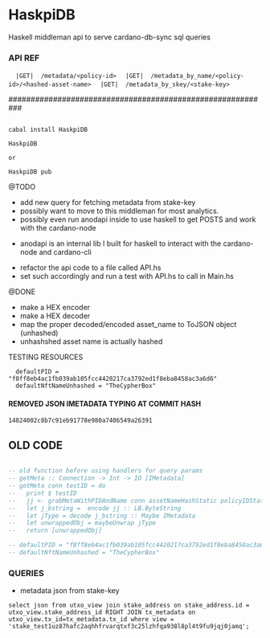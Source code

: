 # HaskpiDB
Haskell middleman api to serve cardano-db-sync sql queries


###  API REF
`  |GET|  /metadata/<policy-id>`
`  |GET|  /metadata_by_name/<policy-id>/<hashed-asset-name>`
`  |GET|  /metadata_by_skey/<stake-key>`

###########################################################
```HOW TO RUN

cabal install HaskpiDB

HaskpiDB

or

HaskpiDB pub
```

@TODO 
- add new query for fetching metadata from stake-key
- possibly want to move to this middleman for most analytics. 
- possibly even run anodapi inside to use haskell to get POSTS and work with the cardano-node
 * anodapi is an internal lib I built for haskell to interact with the cardano-node and cardano-cli
- refactor the api code to a file called API.hs 
- set such accordingly and run a test with API.hs to call in Main.hs

@DONE
- make a HEX encoder
- make a HEX decoder
- map the proper decoded/encoded asset_name to ToJSON object (unhashed)
- unhashshed asset name is actually hashed


TESTING RESOURCES
```
  defaultPID = "f8ff8eb4ac1fb039ab105fcc4420217ca3792ed1f8eba8458ac3a6d6"
  defaultNftNameUnhashed = "TheCypherBox" 
```

#### REMOVED JSON IMETADATA TYPING AT COMMIT HASH
`14824002c8b7c91eb91778e980a7406549a26391`




## OLD CODE

``` main.hs

-- old function before using handlers for query params
-- getMeta :: Connection -> Int -> IO [IMetadata]
-- getMeta conn testID = do
--   print $ testID
--   jj <- grabMetaWithPIDAndName conn assetNameHashStatic policyIDStatic
--   let j_bstring =  encode jj :: LB.ByteString
--   let jType = decode j_bstring :: Maybe IMetadata
--   let unwrappedObj = maybeUnwrap jType
--   return [unwrappedObj]

-- defaultPID = "f8ff8eb4ac1fb039ab105fcc4420217ca3792ed1f8eba8458ac3a6d6" :: Key
-- defaultNftNameUnhashed = "TheCypherBox" 

```


### QUERIES

* metadata json from stake-key
```
select json from utxo_view join stake_address on stake_address.id = utxo_view.stake_address_id RIGHT JOIN tx_metadata on utxo_view.tx_id=tx_metadata.tx_id where view = 'stake_test1uz87hafc2aqhhfrvarqtxf3c25lzhfqa938l8pl4t9fu9jqj0jamq';
```
